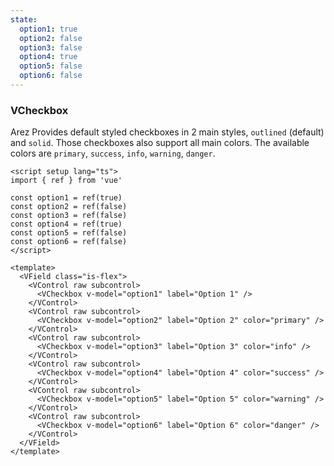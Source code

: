```yaml
---
state:
  option1: true
  option2: false
  option3: false
  option4: true
  option5: false
  option6: false
---
```


### VCheckbox

Arez Provides default styled checkboxes in 2 main styles, `outlined` (default)
and `solid`. Those checkboxes also support all main colors.
The available colors are `primary`, `success`, `info`,
`warning`, `danger`.

<!--code-->

```vue
<script setup lang="ts">
import { ref } from 'vue'

const option1 = ref(true)
const option2 = ref(false)
const option3 = ref(false)
const option4 = ref(true)
const option5 = ref(false)
const option6 = ref(false)
</script>

<template>
  <VField class="is-flex">
    <VControl raw subcontrol>
      <VCheckbox v-model="option1" label="Option 1" />
    </VControl>
    <VControl raw subcontrol>
      <VCheckbox v-model="option2" label="Option 2" color="primary" />
    </VControl>
    <VControl raw subcontrol>
      <VCheckbox v-model="option3" label="Option 3" color="info" />
    </VControl>
    <VControl raw subcontrol>
      <VCheckbox v-model="option4" label="Option 4" color="success" />
    </VControl>
    <VControl raw subcontrol>
      <VCheckbox v-model="option5" label="Option 5" color="warning" />
    </VControl>
    <VControl raw subcontrol>
      <VCheckbox v-model="option6" label="Option 6" color="danger" />
    </VControl>
  </VField>
</template>
```

<!--/code-->

<!--example-->

<VField class="is-flex">
    <VControl raw subcontrol>
      <VCheckbox v-model="frontmatter.state.option1" label="Option 1" />
    </VControl>
    <VControl raw subcontrol>
      <VCheckbox v-model="frontmatter.state.option2" label="Option 2" color="primary" />
    </VControl>
    <VControl raw subcontrol>
      <VCheckbox v-model="frontmatter.state.option3" label="Option 3" color="info" />
    </VControl>
    <VControl raw subcontrol>
      <VCheckbox v-model="frontmatter.state.option4" label="Option 4" color="success" />
    </VControl>
    <VControl raw subcontrol>
      <VCheckbox v-model="frontmatter.state.option5" label="Option 5" color="warning" />
    </VControl>
    <VControl raw subcontrol>
      <VCheckbox v-model="frontmatter.state.option6" label="Option 6" color="danger" />
    </VControl>
  </VField>

<!--/example-->
